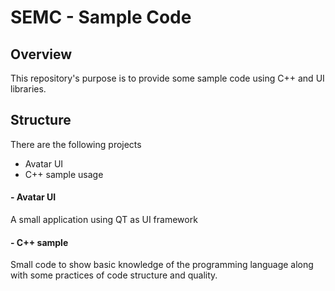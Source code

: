 # SEMC - Sample Code

## Overview
This repository's purpose is to provide some sample code using C++ and UI libraries.

## Structure
There are the following projects

* Avatar UI
* C++ sample usage

#### - Avatar UI
A small application using QT as UI framework

#### - C++ sample
Small code to show basic knowledge of the programming language along with some practices of code structure and quality.